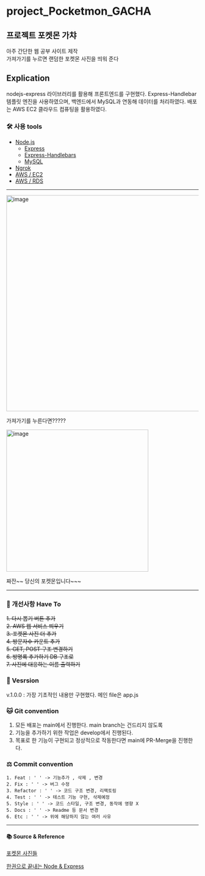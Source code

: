 # project_Pocketmon_GACHA

## 프로젝트 포켓몬 가챠

아주 간단한 웹 공부 사이트 제작  
가져가기를 누르면 랜덤한 포켓몬 사진을 띄워 준다

## Explication

nodejs-express 라이브러리를 활용해 프론트엔드를 구현했다. Express-Handlebar 템플릿 엔진을 사용하였으며, 백엔드에서 MySQL과 연동해 데이터를 처리하였다. 배포는 AWS EC2 클라우드 컴퓨팅을 활용하였다.

### 🛠️ 사용 tools

* [Node.js](https://nodejs.org/en/docs/)
  * [Express](https://expressjs.com/ko/)
  * [Express-Handlebars](https://www.npmjs.com/package/express-handlebars)
  * [MySQL](https://www.mysql.com/)
* [Ngrok](https://ngrok.com/docs)
* [AWS / EC2](https://docs.aws.amazon.com/ec2/index.html?nc2=h_ql_doc_ec2)
* [AWS / RDS](https://ap-northeast-2.console.aws.amazon.com/rds/home?region=ap-northeast-2)

---
<img width="566" alt="image" src="https://user-images.githubusercontent.com/96401839/216385396-9af7c201-c3c7-4a62-901a-c86a0a470349.png">  

가져가기를 누른다면?????

<img width="372" alt="image" src="https://user-images.githubusercontent.com/96401839/216385449-4ba03137-7ec9-4a0b-a6c1-6f6e097704dd.png">  

짜잔~~ 당신의 포켓몬입니다~~~

---

### 🎯 개선사항 Have To

~~1. 다시 뽑기 버튼 추가~~  
~~2. AWS 웹 서비스 띄우기~~  
~~3. 포켓몬 사진 더 추가~~  
~~4. 방문자수 카운트 추가~~  
~~5. GET, POST 구조 변경하기~~  
~~6. 방명록 추가하기 DB 구조로~~  
~~7. 사진에 대응하는 이름 출력하기~~  

### 🌱 Vesrsion

v.1.0.0 : 가장 기초적인 내용만 구현했다. 메인 file은 app.js


### 🐱 Git convention

1. 모든 배포는 main에서 진행한다. main branch는 건드리지 않도록
2. 기능을 추가하기 위한 작업은 develop에서 진행된다.
3. 목표로 한 기능이 구현되고 정상적으로 작동한다면 main에 PR-Merge을 진행한다.

### ⚖️ Commit convention

    1. Feat : ' ' -> 기능추가 , 삭제 , 변경
    2. Fix : ' ' -> 버그 수정
    3. Refactor : ' ' -> 코드 구조 변경, 리팩토링
    4. Test : ' ' -> 테스트 기능 구현, 삭제예정
    5. Style : ' ' -> 코드 스타일, 구조 변경, 동작에 영향 X
    5. Docs : ' ' -> Readme 등 문서 변경
    6. Etc : ' ' -> 위에 해당하지 않는 여러 사유

---

#### 📚 Source & Reference

[포켓몬 사진들](https://pokemonkorea.co.kr/pokedex)

[한권으로 끝내는 Node & Express](http://www.yes24.com/Product/Goods/99941527)
